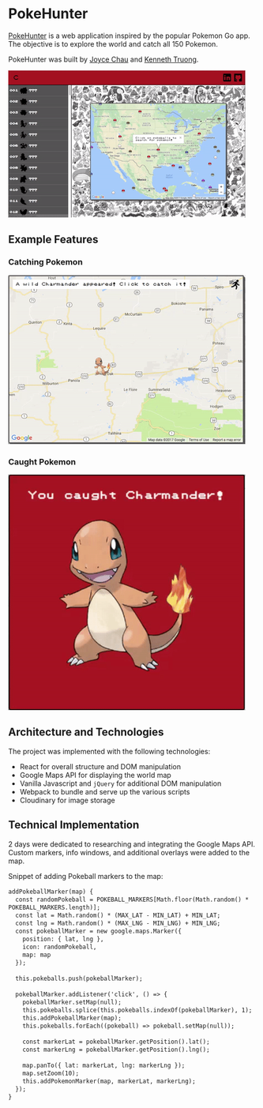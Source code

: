 # PokeHunter

[PokeHunter](https://github.com/joycechau) is a web application inspired by the popular Pokemon Go app.  The objective is to explore the world and catch all 150 Pokemon.  

PokeHunter was built by [Joyce Chau](https://github.com/joycechau) and
[Kenneth Truong](https://github.com/kennethtruong).

![pokehunter](./assets/pokehunter.gif)

## Example Features

### Catching Pokemon
![catching pokemon](./assets/catching_pokemon2.gif)

### Caught Pokemon
![caught pokemon](./assets/caught_pokemon4.gif)

## Architecture and Technologies
The project was implemented with the following technologies:
* React for overall structure and DOM manipulation
* Google Maps API for displaying the world map
* Vanilla Javascript and ```jQuery``` for additional DOM manipulation
* Webpack to bundle and serve up the various scripts
* Cloudinary for image storage

## Technical Implementation

2 days were dedicated to researching and integrating the Google Maps API.  Custom markers, info windows, and additional overlays were added to the map.  

Snippet of adding Pokeball markers to the map:

```
addPokeballMarker(map) {
  const randomPokeball = POKEBALL_MARKERS[Math.floor(Math.random() * POKEBALL_MARKERS.length)];
  const lat = Math.random() * (MAX_LAT - MIN_LAT) + MIN_LAT;
  const lng = Math.random() * (MAX_LNG - MIN_LNG) + MIN_LNG;
  const pokeballMarker = new google.maps.Marker({
    position: { lat, lng },
    icon: randomPokeball,
    map: map
  });

  this.pokeballs.push(pokeballMarker);

  pokeballMarker.addListener('click', () => {
    pokeballMarker.setMap(null);
    this.pokeballs.splice(this.pokeballs.indexOf(pokeballMarker), 1);
    this.addPokeballMarker(map);
    this.pokeballs.forEach((pokeball) => pokeball.setMap(null));

    const markerLat = pokeballMarker.getPosition().lat();
    const markerLng = pokeballMarker.getPosition().lng();

    map.panTo({ lat: markerLat, lng: markerLng });
    map.setZoom(10);
    this.addPokemonMarker(map, markerLat, markerLng);
  });
}
```
